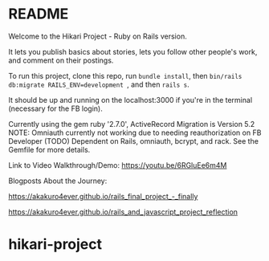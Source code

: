 # README

Welcome to the Hikari Project - Ruby on Rails version.

It lets you publish basics about stories, lets you follow other people's work, and comment on their postings.

To run this project, clone this repo, run `bundle install`, then `bin/rails db:migrate RAILS_ENV=development
`, and then `rails s`.

It should be up and running on the localhost:3000 if you're in the terminal (necessary for the FB login).

Currently using the gem ruby '2.7.0', ActiveRecord Migration is Version 5.2
NOTE: Omniauth currently not working due to needing reauthorization on FB Developer (TODO)
Dependent on Rails, omniauth, bcrypt, and rack. See the Gemfile for more details.

Link to Video Walkthrough/Demo: https://youtu.be/6RGluEe6m4M

Blogposts About the Journey:

https://akakuro4ever.github.io/rails_final_project_-_finally

https://akakuro4ever.github.io/rails_and_javascript_project_reflection

# hikari-project
